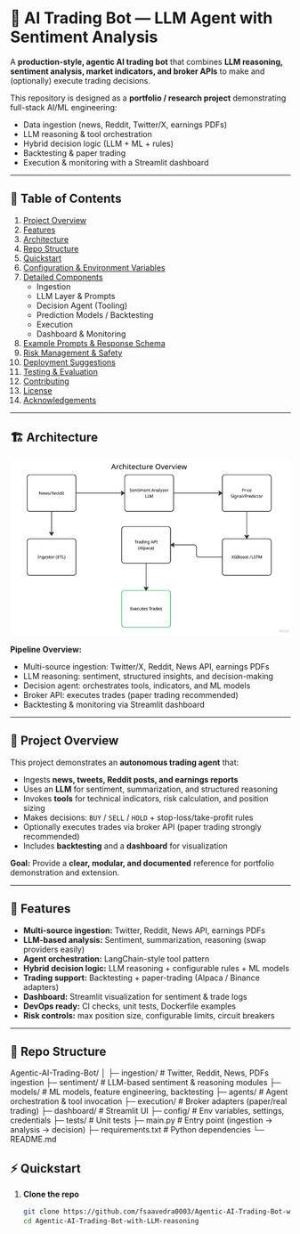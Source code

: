 # 🤖 AI Trading Bot — LLM Agent with Sentiment Analysis

A **production-style, agentic AI trading bot** that combines **LLM reasoning, sentiment analysis, market indicators, and broker APIs** to make and (optionally) execute trading decisions.

This repository is designed as a **portfolio / research project** demonstrating full-stack AI/ML engineering:

- Data ingestion (news, Reddit, Twitter/X, earnings PDFs) 
- LLM reasoning & tool orchestration  
- Hybrid decision logic (LLM + ML + rules)
- Backtesting & paper trading  
- Execution & monitoring with a Streamlit dashboard 

---

## 📑 Table of Contents

1. [Project Overview](#project-overview)  
2. [Features](#features) 
3. [Architecture](#architecture)
4. [Repo Structure](#repo-structure)
5. [Quickstart](#quickstart)       
6. [Configuration & Environment Variables](#configuration--environment-variables) 
7. [Detailed Components](#detailed-components)  
   - Ingestion  
   - LLM Layer & Prompts  
   - Decision Agent (Tooling)  
   - Prediction Models / Backtesting  
   - Execution  
   - Dashboard & Monitoring  
8. [Example Prompts & Response Schema](#example-prompts--response-schema)  
9. [Risk Management & Safety](#risk-management--safety)  
10. [Deployment Suggestions](#deployment-suggestions)  
11. [Testing & Evaluation](#testing--evaluation)  
12. [Contributing](#contributing)  
13. [License](#license)  
14. [Acknowledgements](#acknowledgements)  

---

## 🏗️ Architecture

![Architecture Overview](https://github.com/fsaavedra0003/Agentic-AI-Trading-Bot-with-LLM-reasoning-sentiment-analysis/blob/master/pictures/Architecture_overview.png?raw=true)

**Pipeline Overview:**

- Multi-source ingestion: Twitter/X, Reddit, News API, earnings PDFs  
- LLM reasoning: sentiment, structured insights, and decision-making 
- Decision agent: orchestrates tools, indicators, and ML models  
- Broker API: executes trades (paper trading recommended)  
- Backtesting & monitoring via Streamlit dashboard  

---

## 📘 Project Overview

This project demonstrates an **autonomous trading agent** that:
- Ingests **news, tweets, Reddit posts, and earnings reports**  
- Uses an **LLM** for sentiment, summarization, and structured reasoning
- Invokes **tools** for technical indicators, risk calculation, and position sizing   
- Makes decisions: `BUY` / `SELL` / `HOLD` + stop-loss/take-profit rules  
- Optionally executes trades via broker API (paper trading strongly recommended)  
- Includes **backtesting** and a **dashboard** for visualization  

**Goal:** Provide a **clear, modular, and documented** reference for portfolio demonstration and extension.

---

## 🚀 Features

- **Multi-source ingestion:** Twitter, Reddit, News API, earnings PDFs  
- **LLM-based analysis:** Sentiment, summarization, reasoning (swap providers easily)
- **Agent orchestration:** LangChain-style tool pattern  
- **Hybrid decision logic:** LLM reasoning + configurable rules + ML models  
- **Trading support:** Backtesting + paper-trading (Alpaca / Binance adapters) 
- **Dashboard:** Streamlit visualization for sentiment & trade logs  
- **DevOps ready:** CI checks, unit tests, Dockerfile examples 
- **Risk controls:** max position size, configurable limits, circuit breakers  

---

## 📂 Repo Structure

Agentic-AI-Trading-Bot/
│
├─ ingestion/ # Twitter, Reddit, News, PDFs ingestion
├─ sentiment/ # LLM-based sentiment & reasoning modules
├─ models/ # ML models, feature engineering, backtesting
├─ agents/ # Agent orchestration & tool invocation
├─ execution/ # Broker adapters (paper/real trading)
├─ dashboard/ # Streamlit UI
├─ config/ # Env variables, settings, credentials
├─ tests/ # Unit tests
├─ main.py # Entry point (ingestion → analysis → decision)
├─ requirements.txt # Python dependencies
└─ README.md

## ⚡ Quickstart



1. **Clone the repo**
   ```bash
   git clone https://github.com/fsaavedra0003/Agentic-AI-Trading-Bot-with-LLM-reasoning-sentiment-analysis.git
   cd Agentic-AI-Trading-Bot-with-LLM-reasoning








